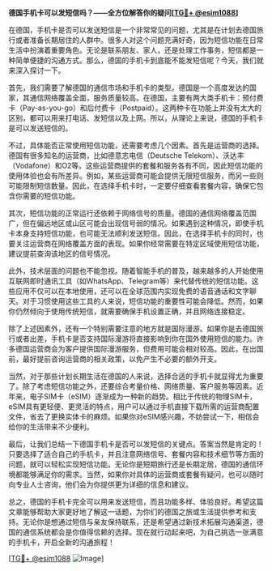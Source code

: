 **德国手机卡可以发短信吗？——全方位解答你的疑问[[TG💪+ @esim1088](https://t.me/s/esim1088)]**

在德国，手机卡是否可以发送短信是一个非常常见的问题，尤其是在计划去德国旅行或者准备长期居住的人群中。很多人对这个问题充满好奇，因为短信功能在日常生活中扮演着重要角色。无论是联系朋友、家人，还是处理工作事务，短信都是一种简单便捷的沟通方式。那么，德国的手机卡到底能不能发短信呢？今天，我们就来深入探讨一下。

首先，我们需要了解德国的通信市场和手机卡的类型。德国是一个高度发达的国家，其通信网络覆盖全面，服务质量较高。在德国，主要有两大类手机卡：预付费卡（Pay-as-you-go）和后付费卡（Postpaid）。这两种卡在功能上并没有太大的区别，都可以用来打电话、发短信以及上网。所以，从理论上来说，德国的手机卡是可以发送短信的。

不过，具体能否正常使用短信功能，还需要考虑几个因素。首先是运营商的选择。德国有很多知名的运营商，比如德意志电信（Deutsche Telekom）、沃达丰（Vodafone）和O2等。这些运营商提供的套餐和服务各有不同，因此短信功能的使用体验也会有所差异。例如，某些运营商可能会提供无限短信服务，而另一些则可能限制短信数量。因此，在选择手机卡时，一定要仔细查看套餐内容，确保它包含你需要的短信功能。

其次，短信功能的正常运行还依赖于网络信号的质量。德国的通信网络覆盖范围广，但在偏远地区或山区可能会出现信号弱的情况。如果遇到这种情况，即使手机卡本身支持短信功能，也可能无法顺利发送短信。因此，在选择手机卡的同时，也要关注运营商在网络覆盖方面的表现。如果你经常需要在特定区域使用短信功能，建议提前查询该地区的信号情况。

此外，技术层面的问题也不能忽视。随着智能手机的普及，越来越多的人开始使用互联网即时通讯工具（如WhatsApp、Telegram等）来代替传统的短信功能。这些应用不仅可以在本地使用，还可以在全球范围内实现免费的语音通话和文字聊天。对于习惯使用这些工具的人来说，短信功能的重要性可能会降低。然而，如果你仍然倾向于使用传统短信，就需要确保手机设置正确，并且网络连接稳定。

除了上述因素外，还有一个特别需要注意的地方就是国际漫游。如果你是去德国旅行或者出差，手机卡是否支持国际漫游将直接影响到你在国外使用短信的能力。许多德国运营商会为客户提供国际漫游服务，但费用可能会相对较高。因此，在出国前，最好提前咨询运营商的相关政策，以免产生不必要的额外开支。

当然，对于那些计划长期生活在德国的人来说，选择合适的手机卡就显得尤为重要了。除了考虑短信功能之外，还要综合考量价格、网络质量、客户服务等因素。近年来，电子SIM卡（eSIM）逐渐成为一种新的趋势。相比于传统的物理SIM卡，eSIM具有更轻便、更灵活的特点，用户可以通过手机直接下载所需的运营商配置文件，省去了更换实体卡的麻烦。如果你对eSIM感兴趣，不妨尝试一下，相信会给你的生活带来不少便利。

最后，让我们总结一下德国手机卡是否可以发短信的关键点。答案当然是肯定的！只要选择了适合自己的手机卡，并且注意网络信号、套餐内容和技术细节等方面的问题，就可以轻松实现短信功能。无论你是短期旅行还是长期定居，德国的通信环境都能够满足你的需求。当然，如果你对具体的运营商或套餐有疑问，也可以随时向专业人士咨询，他们会为你提供更为详细的信息和建议。

总之，德国的手机卡完全可以用来发送短信，而且功能多样、体验良好。希望这篇文章能够帮助大家更好地了解这一话题，为你们的德国之旅或生活提供参考和支持。无论你是想通过短信与亲友保持联系，还是希望通过新技术拓展沟通渠道，德国的通信系统都会是你值得信赖的选择。现在就行动起来吧，为自己挑选一张满意的手机卡，开启全新的沟通旅程！

[[TG💪+ @esim1088](https://t.me/s/esim1088) ![Image](https://i.postimg.cc/4NQfJmqS/Snipaste-2025-05-13-00-14-12.png)]